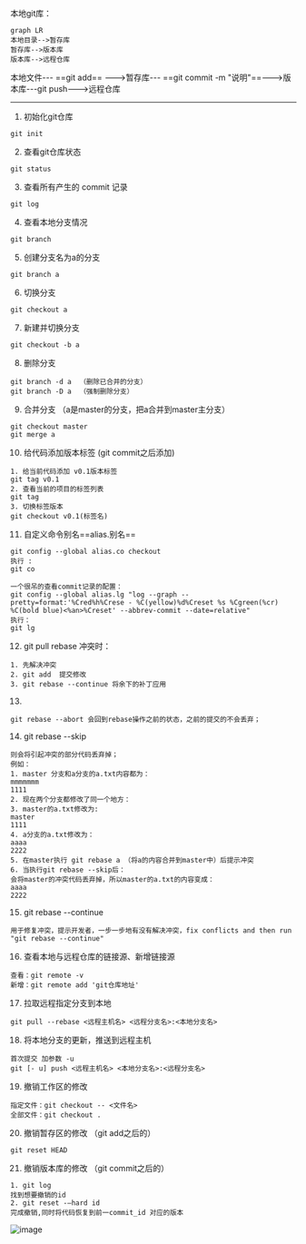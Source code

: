 本地git库：
```
graph LR
本地目录-->暂存库
暂存库-->版本库
版本库-->远程仓库

```


本地文件--- ==git add== --->暂存库--- ==git commit -m "说明"==--->版本库---git  push--->远程仓库

---

1. 初始化git仓库
```
git init
```
2. 查看git仓库状态
```
git status
```
3. 查看所有产生的 commit 记录
```
git log
```
4. 查看本地分支情况
```
git branch
```
5. 创建分支名为a的分支
```
git branch a
```
6. 切换分支
```
git checkout a
```
7. 新建并切换分支
```
git checkout -b a
```
8. 删除分支
```
git branch -d a  （删除已合并的分支）
git branch -D a  （强制删除分支）

```
9. 合并分支 （a是master的分支，把a合并到master主分支）
```
git checkout master
git merge a
```
10. 给代码添加版本标签 (git commit之后添加)
```
1. 给当前代码添加 v0.1版本标签
git tag v0.1
2. 查看当前的项目的标签列表
git tag
3. 切换标签版本
git checkout v0.1(标签名)

```

11. 自定义命令别名==alias.别名==
```
git config --global alias.co checkout
执行 :
git co

一个很吊的查看commit记录的配置：
git config --global alias.lg "log --graph --pretty=format:'%Cred%h%Crese - %C(yellow)%d%Creset %s %Cgreen(%cr) %C(bold blue)<%an>%Creset' --abbrev-commit --date=relative"
执行：
git lg
```

12. git pull rebase 冲突时：
```
1. 先解决冲突
2. git add  提交修改
3. git rebase --continue 将余下的补丁应用
```
13. 
```
git rebase --abort 会回到rebase操作之前的状态，之前的提交的不会丢弃；
```
14. git rebase --skip
```
则会将引起冲突的部分代码丢弃掉；
例如：
1. master 分支和a分支的a.txt内容都为：
mmmmmmm
1111
2. 现在两个分支都修改了同一个地方：
3. master的a.txt修改为:
master
1111
4. a分支的a.txt修改为：
aaaa
2222
5. 在master执行 git rebase a （将a的内容合并到master中）后提示冲突
6. 当执行git rebase --skip后：
会将master的冲突代码丢弃掉，所以master的a.txt的内容变成：
aaaa
2222
```
15. git rebase --continue
```
用于修复冲突，提示开发者，一步一步地有没有解决冲突，fix conflicts and then run "git rebase --continue"
```

16. 查看本地与远程仓库的链接源、新增链接源
```
查看：git remote -v
新增：git remote add 'git仓库地址'
```
17. 拉取远程指定分支到本地
```
git pull --rebase <远程主机名> <远程分支名>:<本地分支名>
```
18. 将本地分支的更新，推送到远程主机
```
首次提交 加参数 -u 
git [- u] push <远程主机名> <本地分支名>:<远程分支名>
```

19. 撤销工作区的修改
```
指定文件：git checkout -- <文件名>
全部文件：git checkout .
```
20. 撤销暂存区的修改 （git add之后的）
```
git reset HEAD
```
21. 撤销版本库的修改 （git commit之后的）
```
1. git log 
找到想要撤销的id 
2. git reset -–hard id 
完成撤销,同时将代码恢复到前一commit_id 对应的版本 
```
![image](https://marklodato.github.io/visual-git-guide/basic-usage.svg)

